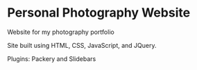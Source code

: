 # Personal Photography Website

Website for my photography portfolio

Site built using HTML, CSS, JavaScript, and JQuery.

Plugins: Packery and Slidebars
